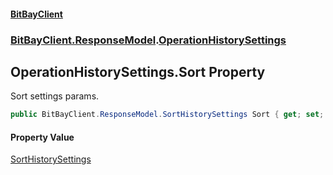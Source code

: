 #### [BitBayClient](./index.md 'index')
### [BitBayClient.ResponseModel](./BitBayClient-ResponseModel.md 'BitBayClient.ResponseModel').[OperationHistorySettings](./BitBayClient-ResponseModel-OperationHistorySettings.md 'BitBayClient.ResponseModel.OperationHistorySettings')
## OperationHistorySettings.Sort Property
Sort settings params.  
```csharp
public BitBayClient.ResponseModel.SortHistorySettings Sort { get; set; }
```
#### Property Value
[SortHistorySettings](./BitBayClient-ResponseModel-SortHistorySettings.md 'BitBayClient.ResponseModel.SortHistorySettings')  
